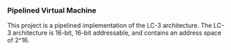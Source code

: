 ### Pipelined Virtual Machine

This project is a pipelined implementation of the LC-3 architecture.
The LC-3 architecture is 16-bit, 16-bit addressable, and contains an address space of 2^16.
